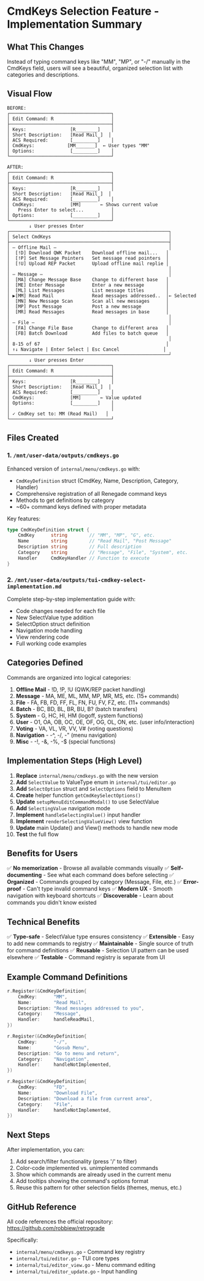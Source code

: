 # CmdKeys Selection Feature - Implementation Summary

## What This Changes

Instead of typing command keys like "MM", "MP", or "-/" manually in the CmdKeys field, users will see a beautiful, organized selection list with categories and descriptions.

## Visual Flow

```
BEFORE:
┌─────────────────────────────────────┐
│ Edit Command: R                     │
├─────────────────────────────────────┤
│ Keys:                [R________]    │
│ Short Description:   [Read Mail_]  │
│ ACS Required:        [_________]    │
│ CmdKeys:            [MM_______]  ← User types "MM"
│ Options:             [_________]    │
└─────────────────────────────────────┘

AFTER:
┌─────────────────────────────────────┐
│ Edit Command: R                     │
├─────────────────────────────────────┤
│ Keys:                [R________]    │
│ Short Description:   [Read Mail_]  │
│ ACS Required:        [_________]    │
│ CmdKeys:             [MM]       ← Shows current value
│   Press Enter to select...          │
│ Options:             [_________]    │
└─────────────────────────────────────┘
        ↓ User presses Enter
┌──────────────────────────────────────────────────────────┐
│ Select CmdKeys                                           │
├──────────────────────────────────────────────────────────┤
│ — Offline Mail —                                         │
│  [!D] Download QWK Packet    Download offline mail...   │
│  [!P] Set Message Pointers   Set message read pointers  │
│  [!U] Upload REP Packet      Upload offline mail replie │
│                                                          │
│ — Message —                                              │
│  [MA] Change Message Base    Change to different base   │
│  [ME] Enter Message          Enter a new message        │
│  [ML] List Messages          List message titles        │
│ ▶[MM] Read Mail              Read messages addressed..  │← Selected
│  [MN] New Message Scan       Scan all new messages      │
│  [MP] Post Message           Post a new message         │
│  [MR] Read Messages          Read messages in base      │
│                                                          │
│ — File —                                                 │
│  [FA] Change File Base       Change to different area   │
│  [FB] Batch Download         Add files to batch queue   │
│                                                          │
│ 8-15 of 67                                              │
│ ↑↓ Navigate | Enter Select | Esc Cancel                │
└──────────────────────────────────────────────────────────┘
        ↓ User presses Enter
┌─────────────────────────────────────┐
│ Edit Command: R                     │
├─────────────────────────────────────┤
│ Keys:                [R________]    │
│ Short Description:   [Read Mail_]  │
│ ACS Required:        [_________]    │
│ CmdKeys:             [MM]       ← Value updated
│ Options:             [_________]    │
│                                     │
│ ✓ CmdKey set to: MM (Read Mail)   │
└─────────────────────────────────────┘
```

## Files Created

### 1. `/mnt/user-data/outputs/cmdkeys.go`
Enhanced version of `internal/menu/cmdkeys.go` with:
- `CmdKeyDefinition` struct (CmdKey, Name, Description, Category, Handler)
- Comprehensive registration of all Renegade command keys
- Methods to get definitions by category
- ~60+ command keys defined with proper metadata

Key features:
```go
type CmdKeyDefinition struct {
    CmdKey      string        // "MM", "MP", "G", etc.
    Name        string        // "Read Mail", "Post Message"
    Description string        // Full description
    Category    string        // "Message", "File", "System", etc.
    Handler     CmdKeyHandler // Function to execute
}
```

### 2. `/mnt/user-data/outputs/tui-cmdkey-select-implementation.md`
Complete step-by-step implementation guide with:
- Code changes needed for each file
- New SelectValue type addition
- SelectOption struct definition  
- Navigation mode handling
- View rendering code
- Full working code examples

## Categories Defined

Commands are organized into logical categories:

1. **Offline Mail** - !D, !P, !U (QWK/REP packet handling)
2. **Message** - MA, ME, ML, MM, MP, MR, MS, etc. (15+ commands)
3. **File** - FA, FB, FD, FF, FL, FN, FU, FV, FZ, etc. (11+ commands)
4. **Batch** - BC, BD, BL, BR, BU, B? (batch transfers)
5. **System** - G, HC, HI, HM (logoff, system functions)
6. **User** - O1, OA, OB, OC, OE, OF, OG, OL, ON, etc. (user info/interaction)
7. **Voting** - VA, VL, VR, VV, V# (voting questions)
8. **Navigation** - -^, -/, -" (menu navigation)
9. **Misc** - -!, -&, -%, -$ (special functions)

## Implementation Steps (High Level)

1. **Replace** `internal/menu/cmdkeys.go` with the new version
2. **Add** `SelectValue` to ValueType enum in `internal/tui/editor.go`
3. **Add** `SelectOption` struct and `SelectOptions` field to MenuItem
4. **Create** helper function `getCmdKeySelectOptions()` 
5. **Update** `setupMenuEditCommandModal()` to use SelectValue
6. **Add** `SelectingValue` navigation mode
7. **Implement** `handleSelectingValue()` input handler
8. **Implement** `renderSelectingValueView()` view function
9. **Update** main Update() and View() methods to handle new mode
10. **Test** the full flow

## Benefits for Users

✅ **No memorization** - Browse all available commands visually
✅ **Self-documenting** - See what each command does before selecting
✅ **Organized** - Commands grouped by category (Message, File, etc.)
✅ **Error-proof** - Can't type invalid command keys
✅ **Modern UX** - Smooth navigation with keyboard shortcuts
✅ **Discoverable** - Learn about commands you didn't know existed

## Technical Benefits

✅ **Type-safe** - SelectValue type ensures consistency
✅ **Extensible** - Easy to add new commands to registry
✅ **Maintainable** - Single source of truth for command definitions
✅ **Reusable** - Selection UI pattern can be used elsewhere
✅ **Testable** - Command registry is separate from UI

## Example Command Definitions

```go
r.Register(&CmdKeyDefinition{
    CmdKey:      "MM",
    Name:        "Read Mail",
    Description: "Read messages addressed to you",
    Category:    "Message",
    Handler:     handleReadMail,
})

r.Register(&CmdKeyDefinition{
    CmdKey:      "-/",
    Name:        "Gosub Menu",
    Description: "Go to menu and return",
    Category:    "Navigation",
    Handler:     handleNotImplemented,
})

r.Register(&CmdKeyDefinition{
    CmdKey:      "FD",
    Name:        "Download File",
    Description: "Download a file from current area",
    Category:    "File",
    Handler:     handleNotImplemented,
})
```

## Next Steps

After implementation, you can:
1. Add search/filter functionality (press '/' to filter)
2. Color-code implemented vs. unimplemented commands
3. Show which commands are already used in the current menu
4. Add tooltips showing the command's options format
5. Reuse this pattern for other selection fields (themes, menus, etc.)

## GitHub Reference

All code references the official repository:
https://github.com/robbiew/retrograde

Specifically:
- `internal/menu/cmdkeys.go` - Command key registry
- `internal/tui/editor.go` - TUI core types
- `internal/tui/editor_view.go` - Menu command editing
- `internal/tui/editor_update.go` - Input handling